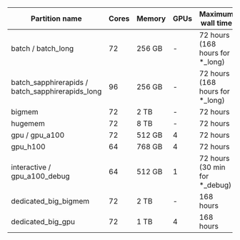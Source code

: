 | Partition name            | Cores | Memory   | GPUs | Maximum wall time | Dedicated nodes |
|------------------------|-------|----------|------|------------------|----------------|
| batch / batch_long     | 72    | 256 GB   | -    | 72 hours <br>(168 hours for *_long)         |                |
| batch_sapphirerapids / batch_sapphirerapids_long | 96 | 256 GB | - | 72 hours <br>(168 hours for *_long)        |                |
| bigmem                 | 72    | 2 TB     | -    | 72 hours         |                |
| hugemem                | 72    | 8 TB     | -    | 72 hours         |                |
| gpu / gpu_a100                    | 72    | 512 GB   | 4    | 72 hours         |                |
| gpu_h100               | 64    | 768 GB   | 4    | 72 hours         |                |
| interactive / gpu_a100_debug | 64    | 512 GB   | 1    | 72 hours <br>(30 min for *_debug)         |                |
| dedicated_big_bigmem    | 72    | 2 TB     | -    | 168 hours         | Yes            |
| dedicated_big_gpu      | 72    | 1 TB     | 4    | 168 hours        | Yes            |
